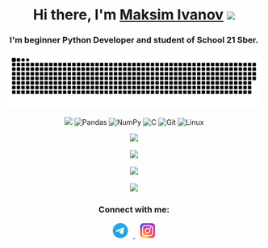 <h1 align="center">
  Hi there, I'm
  <a href="https://github.com/mksmvnv" target="_blank">Maksim Ivanov</a>
  <img
    src="https://github.com/blackcater/blackcater/raw/main/images/Hi.gif"
    height="32"
  />
</h1>

<h3 align="center">
  I'm beginner Python Developer and student of School 21 Sber.
</h3>

<p align="center">
  <img src="./assets/main_pic.svg"/>
</p>

<p align="center">
  <img
    src="https://img.shields.io/badge/python-3670A0?style=for-the-badge&logo=python&logoColor=ffdd54"
  />
  <img
    src="https://img.shields.io/badge/pandas-%23150458.svg?style=for-the-badge&logo=pandas&logoColor=white"
    alt="Pandas"
  />
  <img
    src="https://img.shields.io/badge/numpy-%23013243.svg?style=for-the-badge&logo=numpy&logoColor=white"
    alt="NumPy"
  />
  <img
    src="https://img.shields.io/badge/c-%2300599C.svg?style=for-the-badge&logo=c&logoColor=white"
    alt="C"
  />
  <img
    src="https://img.shields.io/badge/git-%23F05033.svg?style=for-the-badge&logo=git&logoColor=white"
    alt="Git"
  />
  <img
    src="https://img.shields.io/badge/Linux-FCC624?style=for-the-badge&logo=linux&logoColor=black"
    alt="Linux"
  />
</p>

<p align="center">
  <img src="https://komarev.com/ghpvc/?username=mksmvnv&color=blue" />
</p>

<p align="center">
  <img
    src="https://github-readme-stats.vercel.app/api/top-langs/?username=mksmvnv&layout=compact&theme=dark"
  />
</p>

<p align="center">
  <img
    src="https://github-readme-streak-stats.herokuapp.com?user=mksmvnv&theme=dark&hide_border=false&border_radius=6.7&date_format=j%2Fn%5B%2FY%5D"
  />
</p>

<p align="center">
  <img
    src="https://github-readme-stats.vercel.app/api?username=mksmvnv&theme=dark&show_icons=true"
  />
</p>

<h3 align="center">Connect with me:</h3>

<p align="center">
  <a href="https://t.me/mksm_vnv" target="_blank">
    <img
      src="assets/tg_logo.svg"
      height="30"
      style="margin-right: 10px"
    />
  </a>
  <a href="https://www.instagram.com/mksmvnv_/" target="_blank">
    <img
      src="assets/inst_logo.svg"
      height="30"
      style="margin-left: 10px"
    />
  </a>
</p>
